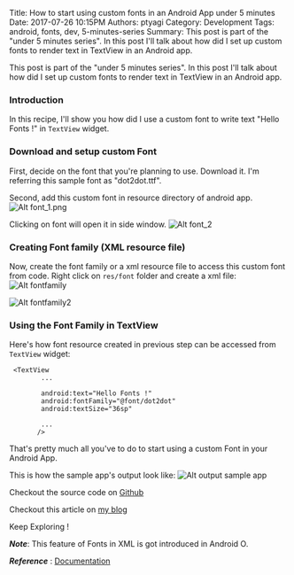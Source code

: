 Title: How to start using custom fonts in an Android App under 5 minutes
Date: 2017-07-26 10:15PM
Authors: ptyagi
Category: Development
Tags: android, fonts, dev, 5-minutes-series
Summary: This post is part of the "under 5 minutes series". In this post I'll talk about how did I set up custom fonts to render text in TextView in an Android app.

This post is part of the "under 5 minutes series". In this post I'll talk about how did I set up custom fonts to render text in TextView in an Android app.

### Introduction
In this recipe, I'll show you how did I use a custom font to write text "Hello Fonts !" in `TextView` widget.

### Download and setup custom Font
First, decide on the font that you're planning to use. Download it.
I'm referring this sample font as "dot2dot.ttf".

Second, add this custom font in resource directory of android app.
![Alt font_1.png](../images/font/font_1.png)

Clicking on font will open it in side window.
![Alt font_2](../images/font/font_2.png)

### Creating Font family (XML resource file)
Now, create the font family or a xml resource file to access this custom font from code.
Right click on `res/font` folder and create a xml file:
![Alt fontfamily](../images/font/font_family.png)

![Alt fontfamily2](../images/font/fontfamily2.png)


### Using the Font Family in TextView
Here's how font resource created in previous step can be accessed from `TextView` widget:
```
 <TextView
        ...

        android:text="Hello Fonts !"
        android:fontFamily="@font/dot2dot"
        android:textSize="36sp"

        ...
       />
```

That's pretty much all you've to do to start using a custom Font in your Android App.

This is how the sample app's output look like:
![Alt output sample app](../images/font/output.png)


Checkout the source code on [Github](https://github.com/ptyagicodecamp/android-recipes/tree/develop/Fonts)

Checkout this article on [my blog](https://ptyagicodecamp.github.io/how-to-start-using-custom-fonts-in-an-android-app-under-5-minutes.html)

Keep Exploring !

***Note***: This feature of Fonts in XML is got introduced in Android O.

***Reference*** : [Documentation](https://developer.android.com/preview/features/working-with-fonts.html)

